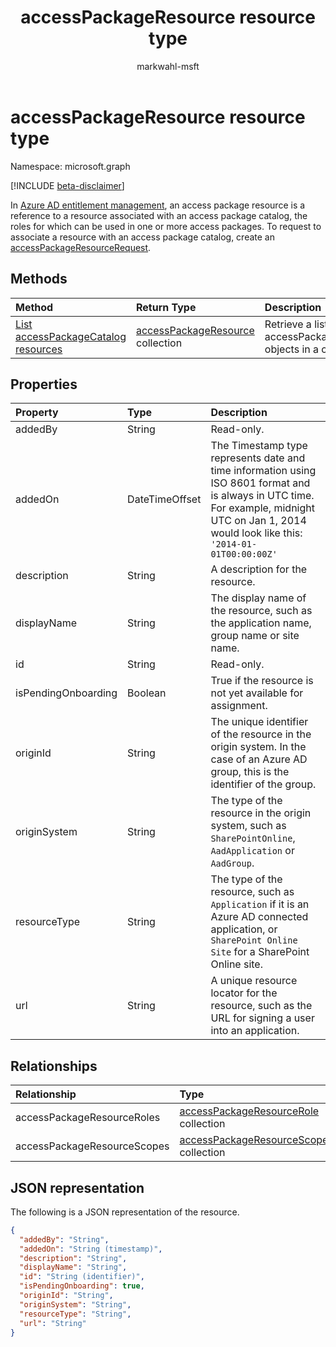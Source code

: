﻿---
title: "accessPackageResource resource type"
description: "An access package resource is a reference to a resource associated with a catalog the roles for which can be used in one or more access packages."
localization_priority: Normal
author: "markwahl-msft"
ms.prod: "microsoft-identity-platform"
doc_type: "resourcePageType"
---

# accessPackageResource resource type

Namespace: microsoft.graph

[!INCLUDE [beta-disclaimer](../../includes/beta-disclaimer.md)]

In [Azure AD entitlement management](entitlementmanagement-root.md), an access package resource is a reference to a resource associated with an access package catalog, the roles for which can be used in one or more access packages.  To request to associate a resource with an access package catalog, create an [accessPackageResourceRequest](accesspackageresourcerequest.md).

## Methods

| Method                                                                                            | Return Type                                                  | Description                                                    |
| :------------------------------------------------------------------------------------------------ | :----------------------------------------------------------- | :------------------------------------------------------------- |
| [List accessPackageCatalog resources](../api/accesspackagecatalog-list-accesspackageresources.md) | [accessPackageResource](accesspackageresource.md) collection | Retrieve a list of accessPackageResource objects in a catalog. |

## Properties

| Property            | Type           | Description                                                                                                                                                                                      |
| :------------------ | :------------- | :----------------------------------------------------------------------------------------------------------------------------------------------------------------------------------------------- |
| addedBy             | String         | Read-only.                                                                                                                                                                                       |
| addedOn             | DateTimeOffset | The Timestamp type represents date and time information using ISO 8601 format and is always in UTC time. For example, midnight UTC on Jan 1, 2014 would look like this: `'2014-01-01T00:00:00Z'` |
| description         | String         | A description for the resource.                                                                                                                                                                  |
| displayName         | String         | The display name of the resource, such as the application name, group name or site name.                                                                                                         |
| id                  | String         | Read-only.                                                                                                                                                                                       |
| isPendingOnboarding | Boolean        | True if the resource is not yet available for assignment.                                                                                                                                        |
| originId            | String         | The unique identifier of the resource in the origin system. In the case of an Azure AD group, this is the identifier of the group.                                                               |
| originSystem        | String         | The type of the resource in the origin system, such as `SharePointOnline`, `AadApplication` or `AadGroup`.                                                                                       |
| resourceType        | String         | The type of the resource, such as `Application` if it is an Azure AD connected application, or `SharePoint Online Site` for a SharePoint Online site.                                            |
| url                 | String         | A unique resource locator for the resource, such as the URL for signing a user into an application.                                                                                              |

## Relationships

| Relationship                | Type                                                                   | Description          |
| :-------------------------- | :--------------------------------------------------------------------- | :------------------- |
| accessPackageResourceRoles  | [accessPackageResourceRole](accesspackageresourcerole.md) collection   | Read-only. Nullable. |
| accessPackageResourceScopes | [accessPackageResourceScope](accesspackageresourcescope.md) collection | Read-only. Nullable. |

## JSON representation

The following is a JSON representation of the resource.

<!-- {
  "blockType": "resource",
  "optionalProperties": [

  ],
  "@odata.type": "microsoft.graph.accessPackageResource",
  "baseType": "",
  "keyProperty": "id"
}-->

```json
{
  "addedBy": "String",
  "addedOn": "String (timestamp)",
  "description": "String",
  "displayName": "String",
  "id": "String (identifier)",
  "isPendingOnboarding": true,
  "originId": "String",
  "originSystem": "String",
  "resourceType": "String",
  "url": "String"
}
```

<!-- uuid: 16cd6b66-4b1a-43a1-adaf-3a886856ed98
2019-02-04 14:57:30 UTC -->

<!-- {
  "type": "#page.annotation",
  "description": "accessPackageResource resource",
  "keywords": "",
  "section": "documentation",
  "tocPath": ""
}-->
